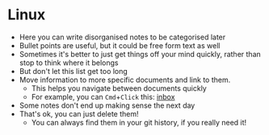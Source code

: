 # Linux

- Here you can write disorganised notes to be categorised later
- Bullet points are useful, but it could be free form text as well
- Sometimes it's better to just get things off your mind quickly, rather than stop to think where it belongs
- But don't let this list get too long
- Move information to more specific documents and link to them.
  - This helps you navigate between documents quickly
  - For example, you can `Cmd`+`Click` this: [inbox](../inbox.md)
- Some notes don't end up making sense the next day
- That's ok, you can just delete them!
  - You can always find them in your git history, if you really need it!
  

